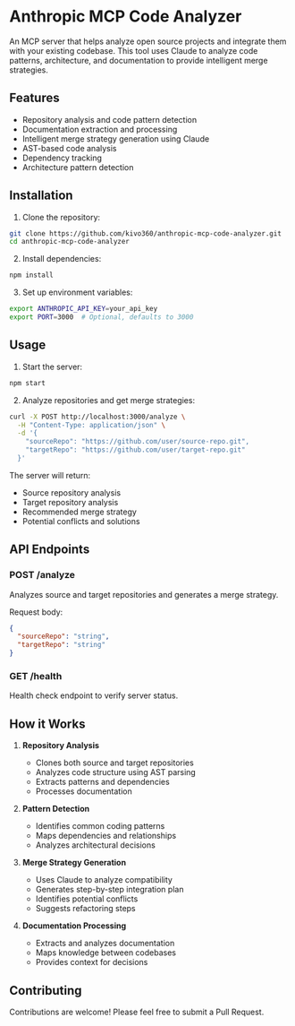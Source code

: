 # Anthropic MCP Code Analyzer

An MCP server that helps analyze open source projects and integrate them with your existing codebase. This tool uses Claude to analyze code patterns, architecture, and documentation to provide intelligent merge strategies.

## Features

- Repository analysis and code pattern detection
- Documentation extraction and processing
- Intelligent merge strategy generation using Claude
- AST-based code analysis
- Dependency tracking
- Architecture pattern detection

## Installation

1. Clone the repository:
```bash
git clone https://github.com/kivo360/anthropic-mcp-code-analyzer.git
cd anthropic-mcp-code-analyzer
```

2. Install dependencies:
```bash
npm install
```

3. Set up environment variables:
```bash
export ANTHROPIC_API_KEY=your_api_key
export PORT=3000  # Optional, defaults to 3000
```

## Usage

1. Start the server:
```bash
npm start
```

2. Analyze repositories and get merge strategies:
```bash
curl -X POST http://localhost:3000/analyze \
  -H "Content-Type: application/json" \
  -d '{
    "sourceRepo": "https://github.com/user/source-repo.git",
    "targetRepo": "https://github.com/user/target-repo.git"
  }'
```

The server will return:
- Source repository analysis
- Target repository analysis
- Recommended merge strategy
- Potential conflicts and solutions

## API Endpoints

### POST /analyze
Analyzes source and target repositories and generates a merge strategy.

Request body:
```json
{
  "sourceRepo": "string",
  "targetRepo": "string"
}
```

### GET /health
Health check endpoint to verify server status.

## How it Works

1. **Repository Analysis**
   - Clones both source and target repositories
   - Analyzes code structure using AST parsing
   - Extracts patterns and dependencies
   - Processes documentation

2. **Pattern Detection**
   - Identifies common coding patterns
   - Maps dependencies and relationships
   - Analyzes architectural decisions

3. **Merge Strategy Generation**
   - Uses Claude to analyze compatibility
   - Generates step-by-step integration plan
   - Identifies potential conflicts
   - Suggests refactoring steps

4. **Documentation Processing**
   - Extracts and analyzes documentation
   - Maps knowledge between codebases
   - Provides context for decisions

## Contributing

Contributions are welcome! Please feel free to submit a Pull Request.